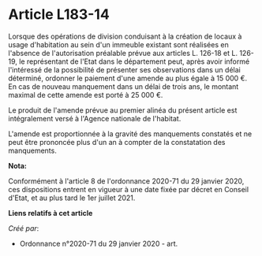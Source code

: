 # Article L183-14 

Lorsque des opérations de division conduisant à la création de locaux à usage d'habitation au sein d'un immeuble existant
sont réalisées en l'absence de l'autorisation préalable prévue aux articles L. 126-18 et L. 126-19, le représentant de l'Etat
dans le département peut, après avoir informé l'intéressé de la possibilité de présenter ses observations dans un délai
déterminé, ordonner le paiement d'une amende au plus égale à 15 000 €. En cas de nouveau manquement dans un délai de trois
ans, le montant maximal de cette amende est porté à 25 000 €.

Le produit de l'amende prévue au premier alinéa du présent article est intégralement versé à l'Agence nationale de l'habitat.

L'amende est proportionnée à la gravité des manquements constatés et ne peut être prononcée plus d'un an à compter de la
constatation des manquements.

**Nota:**

Conformément à l'article 8 de l'ordonnance 2020-71 du 29 janvier 2020, ces dispositions entrent en vigueur à une date fixée
par décret en Conseil d'Etat, et au plus tard le 1er juillet 2021.

**Liens relatifs à cet article**

_Créé par_:

  - Ordonnance n°2020-71 du 29 janvier 2020 - art.
